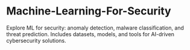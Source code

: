 # Machine-Learning-For-Security
Explore ML for security: anomaly detection, malware classification, and threat prediction. Includes datasets, models, and tools for AI-driven cybersecurity solutions.
